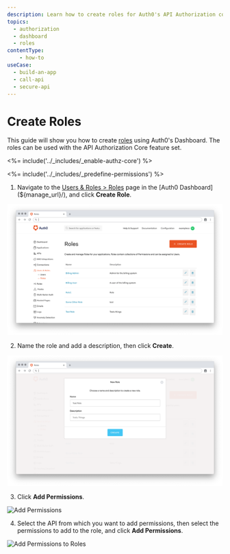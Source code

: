 ```yaml
---
description: Learn how to create roles for Auth0's API Authorization core feature using the Auth0 Management Dashboard.
topics:
  - authorization
  - dashboard
  - roles
contentType: 
    - how-to
useCase:
  - build-an-app
  - call-api
  - secure-api
---
```

# Create Roles

This guide will show you how to create [roles](/authorization/concepts/rbac) using Auth0's Dashboard. The roles can be used with the API Authorization Core feature set.

<%= include('../_includes/_enable-authz-core') %>

<%= include('../_includes/_predefine-permissions') %>

1. Navigate to the [Users & Roles > Roles](${manage_url}/#/roles) page in the [Auth0 Dashboard](${manage_url}/), and click **Create Role**.

![Click Create Role](/media/articles/authorization/roles.png)

2. Name the role and add a description, then click **Create**.

![Add Role](/media/articles/authorization/role-add.png)

3. Click **Add Permissions**.

![Add Permissions](/media/articles/authorization/role-add-permissions.png)

4. Select the API from which you want to add permissions, then select the permissions to add to the role, and click **Add Permissions**.

![Add Permissions to Roles](/media/articles/authorization/role-select-add-permissio.png)